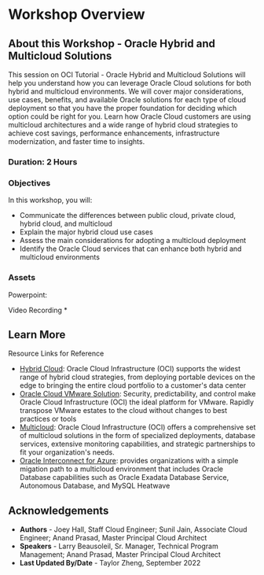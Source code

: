# Workshop Overview

## About this Workshop - Oracle Hybrid and Multicloud Solutions

This session on OCI Tutorial - Oracle Hybrid and Multicloud Solutions will help you understand how you can leverage Oracle Cloud solutions for both hybrid and multicloud environments. We will cover major considerations, use cases, benefits, and available Oracle solutions for each type of cloud deployment so that you have the proper foundation for deciding which option could be right for you. Learn how Oracle Cloud customers are using multicloud architectures and a wide range of hybrid cloud strategies to achieve cost savings, performance enhancements, infrastructure modernization, and faster time to insights.

### **Duration: 2 Hours**

### Objectives

In this workshop, you will:
* Communicate the differences between public cloud, private cloud, hybrid cloud, and multicloud
* Explain the major hybrid cloud use cases
* Assess the main considerations for adopting a multicloud deployment
* Identify the Oracle Cloud services that can enhance both hybrid and multicloud environments

### **Assets**

Powerpoint:

Video Recording
* 



## Learn More

Resource Links for Reference 
* [Hybrid Cloud](https://www.oracle.com/cloud/hybrid-cloud/): Oracle Cloud Infrastructure (OCI) supports the widest range of hybrid cloud strategies, from deploying portable devices on the edge to bringing the entire cloud portfolio to a customer's data center
* [Oracle Cloud VMware Solution](https://www.oracle.com/cloud/compute/vmware/): Security, predictability, and control make Oracle Cloud Infrastructure (OCI) the ideal platform for VMware. Rapidly transpose VMware estates to the cloud without changes to best practices or tools
* [Multicloud](https://www.oracle.com/cloud/multicloud/): Oracle Cloud Infrastructure (OCI) offers a comprehensive set of multicloud solutions in the form of specialized deployments, database services, extensive monitoring capabilities, and strategic partnerships to fit your organization's needs. 
* [Oracle Interconnect for Azure](https://www.oracle.com/cloud/azure/interconnect/): provides organizations with a simple migation path to a multicloud environment that includes Oracle Database capabilities such as Oracle Exadata Database Service, Autonomous Database, and MySQL Heatwave

## Acknowledgements
* **Authors** - Joey Hall, Staff Cloud Engineer; Sunil Jain, Associate Cloud Engineer; Anand Prasad, Master Principal Cloud Architect
* **Speakers** -  Larry Beausoleil, Sr. Manager, Technical Program Management; Anand Prasad, Master Principal Cloud Architect
* **Last Updated By/Date** - Taylor Zheng, September 2022
